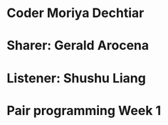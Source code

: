 # Coder Moriya Dechtiar 
# Sharer: Gerald Arocena
# Listener: Shushu Liang
# Pair programming Week 1